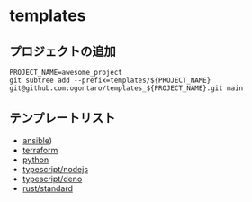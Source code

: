 # templates

## プロジェクトの追加

```shell
PROJECT_NAME=awesome_project
git subtree add --prefix=templates/${PROJECT_NAME} git@github.com:ogontaro/templates_${PROJECT_NAME}.git main
```

## テンプレートリスト

- [ansible](https://github.com/ogontaro/templates_ansible))
- [terraform](https://github.com/ogontaro/templates_terraform)
- [python](https://github.com/ogontaro/templates_python)
- [typescript/nodejs](https://github.com/ogontaro/templates_typescript_nodejs)
- [typescript/deno](https://github.com/ogontaro/templates_typescript_deno)
- [rust/standard](https://github.com/ogontaro/templates_rust_standard )
